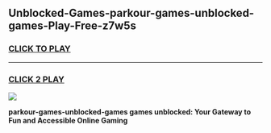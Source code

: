 
## Unblocked-Games-parkour-games-unblocked-games-Play-Free-z7w5s
<h3>
<a href="https://premium76.site?title=parkour-games-unblocked-games&ref=23A">CLICK TO PLAY</a></h3>
<hr>

<h3>
<a href="https://premium76.site?title=parkour-games-unblocked-games&ref=23A">CLICK 2 PLAY</a>
  
</h3>

<a href="https://premium76.site?title=parkour-games-unblocked-games&ref=23A"><img src="https://clearcache.store/games.png"></a>


**parkour-games-unblocked-games games unblocked: Your Gateway to Fun and Accessible Online Gaming**

